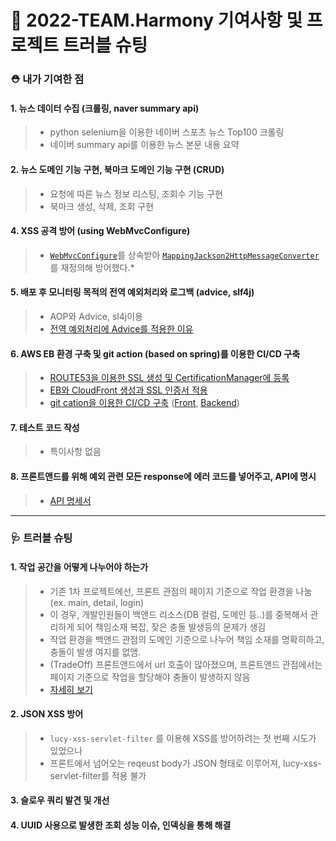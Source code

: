 # 🔫 2022-TEAM.Harmony 기여사항 및 프로젝트 트러블 슈팅

### ⛑ 내가 기여한 점

#### 1. 뉴스 데이터 수집 (크롤링, naver summary api)
> - python selenium을 이용한 네이버 스포츠 뉴스 Top100 크롤링
> - 네이버 summary api를 이용한 뉴스 본문 내용 요약

#### 2. 뉴스 도메인 기능 구현, 북마크 도메인 기능 구현 (CRUD)
> - 요청에 따른 뉴스 정보 리스팅, 조회수 기능 구현
> - 북마크 생성, 삭제, 조회 구현

#### 4. XSS 공격 방어 (using WebMvcConfigure)
> - [`WebMvcConfigure`](https://blog.naver.com/cksgurwkd12)를 상속받아 [`MappingJackson2HttpMessageConverter`](https://blog.naver.com/cksgurwkd12)를 재정의해 방어했다.* 

#### 5. 배포 후 모니터링 목적의 전역 예외처리와 로그백 (advice, slf4j)
> - AOP와 Advice, sl4j이용
> - [전역 예외처리에 Advice를 적용한 이유](https://blog.naver.com/cksgurwkd12)

#### 6. AWS EB 환경 구축 및 git action (based on spring)를 이용한 CI/CD 구축
> - [ROUTE53을 이용한 SSL 생성 및 CertificationManager에 등록](https://blog.naver.com/cksgurwkd12/222845288814)
> - [EB와 CloudFront 생성과 SSL 인증서 적용](https://blog.naver.com/cksgurwkd12/222845310032)
> - [git cation을 이용한 CI/CD 구축](https://blog.naver.com/cksgurwkd12/222845312289)
([Front](https://github.com/2022-Harmony/NewsCommunity-bFinal/actions), [Backend](https://github.com/2022-Harmony/NewsCommunity-bFinal/actions))

#### 7. 테스트 코드 작성
> - 특이사항 없음

#### 8. 프론트앤드를 위해 예외 관련 모든 response에 에러 코드를 넣어주고, API에 명시
> - [API 명세서](https://github.com/2022-Harmony/NewsCommunity-bFinal/wiki/API-%EB%AA%85%EC%84%B8%EC%84%9C)


*****
### 🩺 트러블 슈팅

#### 1. 작업 공간을 어떻게 나누어야 하는가
> - 기존 1차 프로젝트에선, 프론트 관점의 페이지 기준으로 작업 환경을 나눔 (ex. main, detail, login)
> - 이 경우, 개발인원들이 백앤드 리소스(DB 컬럼, 도메인 등..)를 중복해서 관리하게 되어 책임소재 복잡, 잦은 충돌 발생등의 문제가 생김
> - 작업 환경을 백앤드 관점의 도메인 기준으로 나누어 책임 소재를 명확히하고, 충돌이 발생 여지를 없앰.
> - (TradeOff) 프론트앤드에서 url 호출이 많아졌으며, 프론트앤드 관점에서는 페이지 기준으로 작업을 할당해야 충돌이 발생하지 않음
> - [자세히 보기](https://blog.naver.com/cksgurwkd12)


#### 2. JSON XSS 방어
> - `lucy-xss-servlet-filter` 를 이용해 XSS를 방어하려는 첫 번째 시도가 있었으나
> - 프론트에서 넘어오는 reqeust body가 JSON 형태로 이루어져, lucy-xss-servlet-filter를 적용 불가

#### 3. 슬로우 쿼리 발견 및 개선

#### 4. UUID 사용으로 발생한 조회 성능 이슈, 인덱싱을 통해 해결
